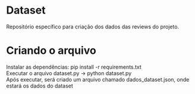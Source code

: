# Dataset

Repositório específico para criação dos dados das reviews do projeto.

# Criando o arquivo

Instalar as dependências: pip install -r requirements.txt
<br>
Executar o arquivo dataset.py -> python dataset.py
<br>
Após executar, será criado um arquivo chamado dados_dataset.json, onde estará os dados do dataset
